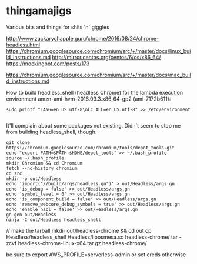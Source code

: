 # thingamajigs
Various bits and things for shits 'n' giggles



http://www.zackarychapple.guru/chrome/2016/08/24/chrome-headless.html
https://chromium.googlesource.com/chromium/src/+/master/docs/linux_build_instructions.md
http://mirror.centos.org/centos/6/os/x86_64/
https://mockingbot.com/posts/173

https://chromium.googlesource.com/chromium/src/+/master/docs/mac_build_instructions.md



How to build headless_shell (headless Chrome) for the lambda execution environment amzn-ami-hvm-2016.03.3.x86_64-gp2 (ami-7172b611):

```
sudo printf "LANG=en_US.utf-8\nLC_ALL=en_US.utf-8" >> /etc/environment
```

```sudo yum install -y git redhat-lsb python bzip2 tar pkgconfig atk-devel alsa-lib-devel bison binutils brlapi-devel bluez-libs-devel bzip2-devel cairo-devel cups-devel dbus-devel dbus-glib-devel expat-devel fontconfig-devel freetype-devel gcc-c++ GConf2-devel glib2-devel glibc.i686 gperf glib2-devel gtk2-devel gtk3-devel java-1.*.0-openjdk-devel libatomic libcap-devel libffi-devel libgcc.i686 libgnome-keyring-devel libjpeg-devel libstdc++.i686 libX11-devel libXScrnSaver-devel libXtst-devel libxkbcommon-x11-devel ncurses-compat-libs nspr-devel nss-devel pam-devel pango-devel pciutils-devel pulseaudio-libs-devel zlib.i686 httpd mod_ssl php php-cli python-psutil wdiff --enablerepo=epel
```

It'll complain about some packages not existing. Didn't seem to stop me from building headless_shell, though.

```
git clone https://chromium.googlesource.com/chromium/tools/depot_tools.git
echo "export PATH=$PATH:$HOME/depot_tools" >> ~/.bash_profile
source ~/.bash_profile
mkdir Chromium && cd Chromium
fetch --no-history chromium
cd src
mkdir -p out/Headless
echo 'import("//build/args/headless.gn")' > out/Headless/args.gn
echo 'is_debug = false' >> out/Headless/args.gn
echo 'symbol_level = 0' >> out/Headless/args.gn
echo 'is_component_build = false' >> out/Headless/args.gn
echo 'remove_webcore_debug_symbols = true' >> out/Headless/args.gn
echo 'enable_nacl = false' >> out/Headless/args.gn
gn gen out/Headless
ninja -C out/Headless headless_shell
```

// make the tarball
mkdir out/headless-chrome && cd out
cp Headless/headless_shell Headless/libosmesa.so headless-chrome/
tar -zcvf headless-chrome-linux-x64.tar.gz headless-chrome/

be sure to export AWS_PROFILE=serverless-admin or set creds otherwise
